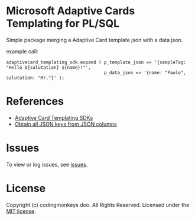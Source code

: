 # Microsoft Adaptive Cards Templating for PL/SQL

Simple package merging a Adaptive Card template json with a data json.

example call:
```plsql
adaptivecard_templating_sdk.expand ( p_template_json => '{sampleTag: "Hello ${salutation} ${name}!"', 
                                     p_data_json => '{name: "Paolo", salutation: "Mr."}' );
```

# References
- [Adaptive Card Templating SDKs](https://docs.microsoft.com/en-us/adaptive-cards/templating/sdk)
- [Obtain all JSON keys from JSON columns](https://asktom.oracle.com/pls/apex/asktom.search?tag=obtain-all-json-keys-from-json-columns)

# Issues
To view or log issues, see [issues](https://github.com/cdngmnks/adaptivecards-templating-plsql/issues).

# License
Copyright (c) codingmonkeys doo. All Rights Reserved. Licensed under the [MIT license](https://github.com/cdngmnks/adaptivecards-templating-plsql/blob/master/LICENSE).
